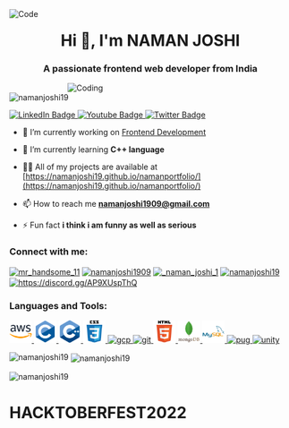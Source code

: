 <img align="left" alt="Code" width="1200" src="https://th.bing.com/th/id/R.5eecf938675049428407c06335be7d72?rik=ajcjyLHuEVAf3g&riu=http%3a%2f%2fwww.eviaglobal.com%2fimages%2fFront-End-Web-Development.jpg&ehk=P8J7zrwbeJALX81lE3wYLESa5DONTW41bDznPgXIrq8%3d&risl=&pid=ImgRaw&r=0">

<h1 align="center">Hi 👋, I'm NAMAN JOSHI</h1>
<h3 align="center">A passionate frontend  web developer from India</h3>

<img align="right" alt="Coding" width="400" src="https://media.giphy.com/media/K5kfQExKk731K/giphy.gif">

<p align="left"> <img src="https://komarev.com/ghpvc/?username=namanjoshi19&label=Profile%20views&color=0e75b6&style=flat" alt="namanjoshi19" /> </p>

<div id="badges">
  <a href="https://www.linkedin.com/in/namanjoshi1909/">
    <img src="https://img.shields.io/badge/LinkedIn-blue?style=for-the-badge&logo=linkedin&logoColor=white" alt="LinkedIn Badge"/>
  </a>
  <a href="https://www.youtube.com/channel/UCggUWihIif2HeOzAlZ2T7bQ">
    <img src="https://img.shields.io/badge/YouTube-red?style=for-the-badge&logo=youtube&logoColor=white" alt="Youtube Badge"/>
  </a>
  <a href="https://twitter.com/mr_handsome_11">
    <img src="https://img.shields.io/badge/Twitter-blue?style=for-the-badge&logo=twitter&logoColor=white" alt="Twitter Badge"/>
  </a>
</div>

- 🔭 I’m currently working on [Frontend Development](https://namanjoshi19.github.io/namanportfolio/)

- 🌱 I’m currently learning **C++ language**

- 👨‍💻 All of my projects are available at [https://namanjoshi19.github.io/namanportfolio/](https://namanjoshi19.github.io/namanportfolio/)

- 📫 How to reach me **namanjoshi1909@gmail.com**

- ⚡ Fun fact **i think i am funny as well as serious**

<h3 align="left">Connect with me:</h3>
<p align="left">
<a href="https://twitter.com/mr_handsome_11" target="blank"><img align="center" src="https://raw.githubusercontent.com/rahuldkjain/github-profile-readme-generator/master/src/images/icons/Social/twitter.svg" alt="mr_handsome_11" height="30" width="40" /></a>
<a href="https://linkedin.com/in/namanjoshi1909" target="blank"><img align="center" src="https://raw.githubusercontent.com/rahuldkjain/github-profile-readme-generator/master/src/images/icons/Social/linked-in-alt.svg" alt="namanjoshi1909" height="30" width="40" /></a>
<a href="https://instagram.com/_naman_joshi_1" target="blank"><img align="center" src="https://raw.githubusercontent.com/rahuldkjain/github-profile-readme-generator/master/src/images/icons/Social/instagram.svg" alt="_naman_joshi_1" height="30" width="40" /></a>
<a href="https://www.leetcode.com/namanjoshi19" target="blank"><img align="center" src="https://raw.githubusercontent.com/rahuldkjain/github-profile-readme-generator/master/src/images/icons/Social/leet-code.svg" alt="namanjoshi19" height="30" width="40" /></a>
<a href="https://discord.gg/https://discord.gg/AP9XUspThQ" target="blank"><img align="center" src="https://raw.githubusercontent.com/rahuldkjain/github-profile-readme-generator/master/src/images/icons/Social/discord.svg" alt="https://discord.gg/AP9XUspThQ" height="30" width="40" /></a>
</p>

<h3 align="left">Languages and Tools:</h3>
<p align="left"> <a href="https://aws.amazon.com" target="_blank" rel="noreferrer"> <img src="https://raw.githubusercontent.com/devicons/devicon/master/icons/amazonwebservices/amazonwebservices-original-wordmark.svg" alt="aws" width="40" height="40"/> </a> <a href="https://www.cprogramming.com/" target="_blank" rel="noreferrer"> <img src="https://raw.githubusercontent.com/devicons/devicon/master/icons/c/c-original.svg" alt="c" width="40" height="40"/> </a> <a href="https://www.w3schools.com/cpp/" target="_blank" rel="noreferrer"> <img src="https://raw.githubusercontent.com/devicons/devicon/master/icons/cplusplus/cplusplus-original.svg" alt="cplusplus" width="40" height="40"/> </a> <a href="https://www.w3schools.com/css/" target="_blank" rel="noreferrer"> <img src="https://raw.githubusercontent.com/devicons/devicon/master/icons/css3/css3-original-wordmark.svg" alt="css3" width="40" height="40"/> </a> <a href="https://cloud.google.com" target="_blank" rel="noreferrer"> <img src="https://www.vectorlogo.zone/logos/google_cloud/google_cloud-icon.svg" alt="gcp" width="40" height="40"/> </a> <a href="https://git-scm.com/" target="_blank" rel="noreferrer"> <img src="https://www.vectorlogo.zone/logos/git-scm/git-scm-icon.svg" alt="git" width="40" height="40"/> </a> <a href="https://www.w3.org/html/" target="_blank" rel="noreferrer"> <img src="https://raw.githubusercontent.com/devicons/devicon/master/icons/html5/html5-original-wordmark.svg" alt="html5" width="40" height="40"/> </a> <a href="https://www.mongodb.com/" target="_blank" rel="noreferrer"> <img src="https://raw.githubusercontent.com/devicons/devicon/master/icons/mongodb/mongodb-original-wordmark.svg" alt="mongodb" width="40" height="40"/> </a> <a href="https://www.mysql.com/" target="_blank" rel="noreferrer"> <img src="https://raw.githubusercontent.com/devicons/devicon/master/icons/mysql/mysql-original-wordmark.svg" alt="mysql" width="40" height="40"/> </a> <a href="https://pugjs.org" target="_blank" rel="noreferrer"> <img src="https://cdn.worldvectorlogo.com/logos/pug.svg" alt="pug" width="40" height="40"/> </a> <a href="https://unity.com/" target="_blank" rel="noreferrer"> <img src="https://www.vectorlogo.zone/logos/unity3d/unity3d-icon.svg" alt="unity" width="40" height="40"/> </a> </p>

<p><img align="left" src="https://github-readme-stats.vercel.app/api/top-langs?username=namanjoshi19&show_icons=true&locale=en&layout=compact" alt="namanjoshi19" /></p>

<p>&nbsp;<img align="center" src="https://github-readme-stats.vercel.app/api?username=namanjoshi19&show_icons=true&locale=en" alt="namanjoshi19" /></p>

<p><img align="center" src="https://github-readme-streak-stats.herokuapp.com/?user=namanjoshi19&" alt="namanjoshi19" /></p>

# HACKTOBERFEST2022



